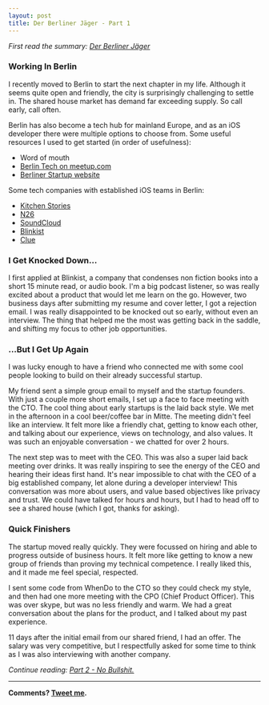```yaml
---
layout: post
title: Der Berliner Jäger - Part 1
---
```

*First read the summary: [Der Berliner Jäger](http://kenthumphries.github.io/Der-Berliner-Jager/)*

### Working In Berlin

I recently moved to Berlin to start the next chapter in my life. Although it seems quite open and friendly, the city is surprisingly challenging to settle in. The shared house market has demand far exceeding supply. So call early, call often.

Berlin has also become a tech hub for mainland Europe, and as an iOS developer there were multiple options to choose from. Some useful resources I used to get started (in order of usefulness):

- Word of mouth
- [Berlin Tech on meetup.com](https://www.meetup.com/cities/de/berlin/tech/?country=de&zipstatecity=berlin&category_names=tech&state=&radius=25)
- [Berliner Startup website](https://berlinstartupjobs.com)

Some tech companies with established iOS teams in Berlin:

- [Kitchen Stories](https://www.kitchenstories.com/en/jobs)
- [N26](https://n26.com/en/careers)
- [SoundCloud](https://soundcloud.com/jobs)
- [Blinkist](https://www.blinkist.com/en/jobs/)
- [Clue](https://helloclue.com/jobs.html)

### I Get Knocked Down...

I first applied at Blinkist, a company that condenses non fiction books into a short 15 minute read, or audio book. I'm a big podcast listener, so was really excited about a product that would let me learn on the go. However, two business days after submitting my resume and cover letter, I got a rejection email. I was really disappointed to be knocked out so early, without even an interview. The thing that helped me the most was getting back in the saddle, and shifting my focus to other job opportunities.

### ...But I Get Up Again

I was lucky enough to have a friend who connected me with some cool people looking to build on their already successful startup.

My friend sent a simple group email to myself and the startup founders. With just a couple more short emails, I set up a face to face meeting with the CTO. The cool thing about early startups is the laid back style. We met in the afternoon in a cool beer/coffee bar in Mitte. The meeting didn't feel like an interview. It felt more like a friendly chat, getting to know each other, and talking about our experience, views on technology, and also values. It was such an enjoyable conversation - we chatted for over 2 hours.

The next step was to meet with the CEO. This was also a super laid back meeting over drinks. It was really inspiring to see the energy of the CEO and hearing their ideas first hand. It's near impossible to chat with the CEO of a big established company, let alone during a developer interview! This conversation was more about users, and value based objectives like privacy and trust. We could have talked for hours and hours, but I had to head off to see a shared house (which I got, thanks for asking).

### Quick Finishers

The startup moved really quickly. They were focussed on hiring and able to progress outside of business hours. It felt more like getting to know a new group of friends than proving my technical competence. I really liked this, and it made me feel special, respected.

I sent some code from WhenDo to the CTO so they could check my style, and then had one more meeting with the CPO (Chief Product Officer). This was over skype, but was no less friendly and warm. We had a great conversation about the plans for the product, and I talked about my past experience.

11 days after the initial email from our shared friend, I had an offer. The salary was very competitive, but I respectfully asked for some time to think as I was also interviewing with another company.

*Continue reading: [Part 2 - No Bullshit.](http://kenthumphries.github.io/Der-Berliner-Jager/Part-2/)*

-----

**Comments? [Tweet me](https://twitter.com/kentios).**

